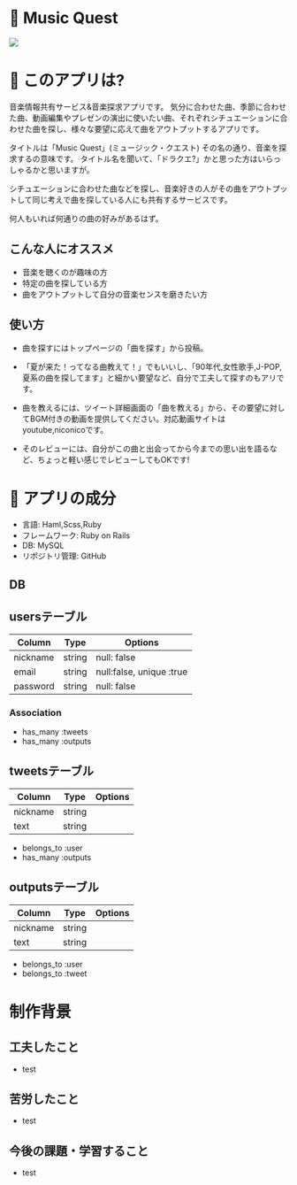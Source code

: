 # :musical_note: Music Quest
![](https://i.gyazo.com/9586dd65523f6a6294bc1ce2cb045f4e.jpg)

# :musical_note: このアプリは?
音楽情報共有サービス&音楽探求アプリです。
気分に合わせた曲、季節に合わせた曲、動画編集やプレゼンの演出に使いたい曲、それぞれシチュエーションに合わせた曲を探し、様々な要望に応えて曲をアウトプットするアプリです。

タイトルは「Music Quest」(ミュージック・クエスト)
その名の通り、音楽を探求するの意味です。
タイトル名を聞いて、「ドラクエ?」かと思った方はいらっしゃるかと思いますが。

シチュエーションに合わせた曲などを探し、音楽好きの人がその曲をアウトプットして同じ考えで曲を探している人にも共有するサービスです。

何人もいれば何通りの曲の好みがあるはず。

## こんな人にオススメ
- 音楽を聴くのが趣味の方
- 特定の曲を探している方
- 曲をアウトプットして自分の音楽センスを磨きたい方

## 使い方
- 曲を探すにはトップページの「曲を探す」から投稿。
- 「夏が来た！ってなる曲教えて！」でもいいし、「90年代,女性歌手,J-POP,夏系の曲を探してます」と細かい要望など、自分で工夫して探すのもアリです。

- 曲を教えるには、ツイート詳細画面の「曲を教える」から、その要望に対してBGM付きの動画を提供してください。対応動画サイトはyoutube,niconicoです。
- そのレビューには、自分がこの曲と出会ってから今までの思い出を語るなど、ちょっと軽い感じでレビューしてもOKです!

# :musical_note: アプリの成分
- 言語: Haml,Scss,Ruby
- フレームワーク: Ruby on Rails
- DB: MySQL
- リポジトリ管理: GitHub

## DB
## usersテーブル
|Column|Type|Options|
|------|----|-------|
|nickname|string|null: false|
|email|string|null:false, unique :true|
|password|string|null: false|
### Association
- has_many :tweets
- has_many :outputs

## tweetsテーブル
|Column|Type|Options|
|------|----|-------|
|nickname|string||
|text|string||
- belongs_to :user
- has_many :outputs

## outputsテーブル
|Column|Type|Options|
|------|----|-------|
|nickname|string||
|text|string||
- belongs_to :user
- belongs_to :tweet

# 制作背景
## 工夫したこと
- test

## 苦労したこと
- test

## 今後の課題・学習すること
- test